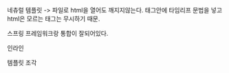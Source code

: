 네츄럴 템플릿 -> 파일로 html을 열어도 깨지지않는다. 태그안에 타임리프 문법을 넣고 html은 모르는 태그는 무시하기 때문.

스프링 프레임워크랑 통합이 잘되어있다.

인라인

템플릿 조각

